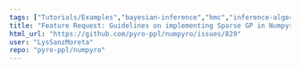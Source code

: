 ```yaml
---
tags: ["Tutorials/Examples","bayesian-inference","hmc","inference-algorithms","jax","mcmc","numpy","probabilistic-programming","pyro"]
title: "Feature Request: Guidelines on implementing Sparse GP in Numpyro"
html_url: "https://github.com/pyro-ppl/numpyro/issues/829"
user: "LysSanzMoreta"
repo: "pyro-ppl/numpyro"
---
```


